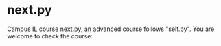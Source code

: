 # next.py
 Campus IL course next.py, an advanced course follows "self.py". You are welcome to check the course:
